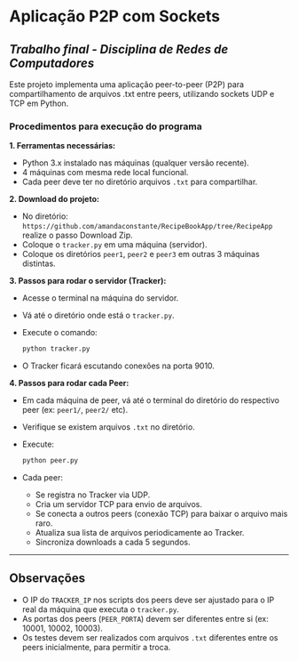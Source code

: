 # Aplicação P2P com Sockets
## _Trabalho final - Disciplina de Redes de Computadores_

Este projeto implementa uma aplicação peer-to-peer (P2P) para compartilhamento de arquivos .txt entre peers, utilizando sockets UDP e TCP em Python.

### Procedimentos para execução do programa

**1. Ferramentas necessárias:**
- Python 3.x instalado nas máquinas (qualquer versão recente).
- 4 máquinas com mesma rede local funcional.
- Cada peer deve ter no diretório arquivos `.txt` para compartilhar.

**2. Download do projeto:**

   - No diretório: `https://github.com/amandaconstante/RecipeBookApp/tree/RecipeApp` realize o passo Download Zip.
   - Coloque o `tracker.py` em uma máquina (servidor).
   - Coloque os diretórios `peer1`, `peer2` e `peer3` em outras 3 máquinas distintas.

**3. Passos para rodar o servidor (Tracker):**
   - Acesse o terminal na máquina do servidor.
   - Vá até o diretório onde está o `tracker.py`.
   - Execute o comando:

     ```bash
     python tracker.py
     ```

   - O Tracker ficará escutando conexões na porta 9010.

**4. Passos para rodar cada Peer:**
   - Em cada máquina de peer, vá até o terminal do diretório do respectivo peer (ex: `peer1/`, `peer2/` etc).
   - Verifique se existem arquivos `.txt` no diretório.
   - Execute:

     ```bash
     python peer.py
     ```

   - Cada peer:
     - Se registra no Tracker via UDP.
     - Cria um servidor TCP para envio de arquivos.
     - Se conecta a outros peers (conexão TCP) para baixar o arquivo mais raro.
     - Atualiza sua lista de arquivos periodicamente ao Tracker.
     - Sincroniza downloads a cada 5 segundos.
       
---

## Observações

- O IP do `TRACKER_IP` nos scripts dos peers deve ser ajustado para o IP real da máquina que executa o `tracker.py`.
- As portas dos peers (`PEER_PORTA`) devem ser diferentes entre si (ex: 10001, 10002, 10003).
- Os testes devem ser realizados com arquivos `.txt` diferentes entre os peers inicialmente, para permitir a troca.



